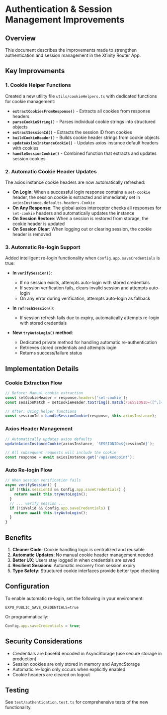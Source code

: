 # Authentication & Session Management Improvements

## Overview
This document describes the improvements made to strengthen authentication and session management in the Xfinity Router App.

## Key Improvements

### 1. Cookie Helper Functions
Created a new utility file `utils/cookieHelpers.ts` with dedicated functions for cookie management:

- **`extractCookiesFromResponse()`** - Extracts all cookies from response headers
- **`parseCookieString()`** - Parses individual cookie strings into structured objects
- **`extractSessionId()`** - Extracts the session ID from cookies
- **`buildCookieHeader()`** - Builds cookie header strings from cookie objects
- **`updateAxiosInstanceCookie()`** - Updates axios instance default headers with cookies
- **`handleSessionCookie()`** - Combined function that extracts and updates session cookies

### 2. Automatic Cookie Header Updates
The axios instance cookie headers are now automatically refreshed:

- **On Login**: When a successful login response contains a `set-cookie` header, the session cookie is extracted and immediately set in `axiosInstance.defaults.headers.Cookie`
- **On Any Response**: The global axios interceptor checks all responses for `set-cookie` headers and automatically updates the instance
- **On Session Restore**: When a session is restored from storage, the cookie header is updated
- **On Session Clear**: When logging out or clearing session, the cookie header is removed

### 3. Automatic Re-login Support
Added intelligent re-login functionality when `Config.app.saveCredentials` is true:

- **In `verifySession()`**: 
  - If no session exists, attempts auto-login with stored credentials
  - If session verification fails, clears invalid session and attempts auto-login
  - On any error during verification, attempts auto-login as fallback

- **In `refreshSession()`**: 
  - If session refresh fails due to expiry, automatically attempts re-login with stored credentials

- **New `tryAutoLogin()` method**: 
  - Dedicated private method for handling automatic re-authentication
  - Retrieves stored credentials and attempts login
  - Returns success/failure status

## Implementation Details

### Cookie Extraction Flow
```typescript
// Before: Manual cookie extraction
const setCookieHeader = response.headers['set-cookie'];
const sessionMatch = setCookieHeader.toString().match(/SESSIONID=([^;]+)/);

// After: Using helper functions
const sessionId = handleSessionCookie(response, this.axiosInstance);
```

### Axios Header Management
```typescript
// Automatically updates axios defaults
updateAxiosInstanceCookie(axiosInstance, `SESSIONID=${sessionId}`);

// All subsequent requests will include the cookie
const response = await axiosInstance.get('/api/endpoint');
```

### Auto Re-login Flow
```typescript
// When session verification fails
async verifySession() {
  if (!this.sessionId && Config.app.saveCredentials) {
    return await this.tryAutoLogin();
  }
  // ... verify session ...
  if (!isValid && Config.app.saveCredentials) {
    return await this.tryAutoLogin();
  }
}
```

## Benefits

1. **Cleaner Code**: Cookie handling logic is centralized and reusable
2. **Automatic Updates**: No manual cookie header management needed
3. **Better UX**: Users stay logged in when credentials are saved
4. **Resilient Sessions**: Automatic recovery from session expiry
5. **Type Safety**: Structured cookie interfaces provide better type checking

## Configuration

To enable automatic re-login, set the following in your environment:

```
EXPO_PUBLIC_SAVE_CREDENTIALS=true
```

Or programmatically:
```typescript
Config.app.saveCredentials = true;
```

## Security Considerations

- Credentials are base64 encoded in AsyncStorage (use secure storage in production)
- Session cookies are only stored in memory and AsyncStorage
- Automatic re-login only occurs when explicitly enabled
- Cookie headers are cleared on logout

## Testing

See `test/authentication.test.ts` for comprehensive tests of the new functionality.
